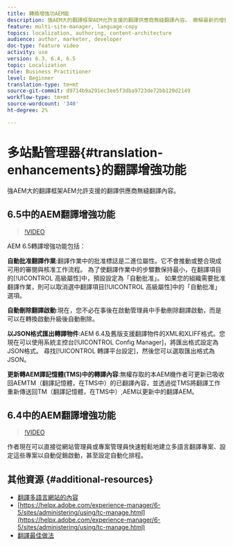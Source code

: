```yaml
---
title: 轉換增強功AEM能
description: 強AEM大的翻譯框架AEM允許支援的翻譯供應商無縫翻譯內容。 瞭解最新的增強功能。
feature: multi-site-manager, language-copy
topics: localization, authoring, content-architecture
audience: author, marketer, developer
doc-type: feature video
activity: use
version: 6.3, 6.4, 6.5
topic: Localization
role: Business Practitioner
level: Beginner
translation-type: tm+mt
source-git-commit: d9714b9a291ec3ee5f3dba9723de72bb120d2149
workflow-type: tm+mt
source-wordcount: '340'
ht-degree: 2%

---
```



# 多站點管理器{#translation-enhancements}的翻譯增強功能

強AEM大的翻譯框架AEM允許支援的翻譯供應商無縫翻譯內容。

## 6.5中的AEM翻譯增強功能

>[!VIDEO](https://video.tv.adobe.com/v/27405?quality=9&learn=on)

AEM 6.5轉譯增強功能包括：

**自動批准翻譯作業**:翻譯作業中的批准標誌是二進位屬性。它不會推動或整合現成可用的審閱與核准工作流程。 為了使翻譯作業中的步驟數保持最小，在翻譯項目的[!UICONTROL 高級屬性]中，預設設定為「自動批准」。 如果您的組織需要批准翻譯作業，則可以取消選中翻譯項目[!UICONTROL 高級屬性]中的「自動批准」選項。

**自動刪除翻譯啟動**:現在，您不必在事後在啟動管理員中手動刪除翻譯啟動，而是可以在轉換啟動升級後自動刪除。

**以JSON格式匯出轉譯物件**:AEM 6.4及舊版支援翻譯物件的XML和XLIFF格式。您現在可以使用系統主控台[!UICONTROL Config Manager]，將匯出格式設定為JSON格式。 尋找[!UICONTROL 轉譯平台設定]，然後您可以選取匯出格式為JSON。

**更新轉AEM譯記憶體(TMS)中的轉譯內容**:無權存取的本AEM機作者可更新已吸收回AEMTM（翻譯記憶體，在TMS中）的已翻譯內容，並透過從TMS將翻譯工作重新傳送回TM（翻譯記憶體，在TMS中）,AEM以更新中的翻譯AEM。

## 6.4中的AEM翻譯增強功能

>[!VIDEO](https://video.tv.adobe.com/v/21309?quality=9&learn=on)

作者現在可以直接從網站管理員或專案管理員快速輕鬆地建立多語言翻譯專案、設定這些專案以自動促銷啟動，甚至設定自動化排程。

## 其他資源 {#additional-resources}

* [翻譯多語言網站的內容](https://helpx.adobe.com/tw/experience-manager/6-5/sites/administering/using/translation.html)
* [https://helpx.adobe.com/experience-manager/6-5/sites/administering/using/tc-manage.html](https://helpx.adobe.com/experience-manager/6-5/sites/administering/using/tc-manage.html)
* [翻譯最佳做法](https://helpx.adobe.com/experience-manager/6-5/sites/administering/using/tc-bp.html)